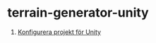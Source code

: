 # terrain-generator-unity
1. [Konfigurera projekt för Unity](https://gist.github.com/kilathaar/c427025f7669763402f90770a47c72e9)
